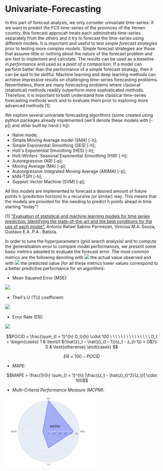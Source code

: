 # Univariate-Forecasting

In this part of forecast analysis, we only consider univariate time-series: if we want to predict the FCS time-series of the provinces of the Yemen country, this forecast approcah treats each adminstrata time-series separately from the others and it try to forecast the time-series using different models. It is important and useful to test *simple forecast strategies* prior to testing more complex models. Simple forecast strategies are those that assume little or nothing about the nature of the forecast problem and are fast to implement and calculate. The results can be used as a *baseline in performance* and used as a *point of a comparison*. If a model can perform better than the performance of a simple forecast strategy, then it can be said to be skillful. Machine learning and deep learning methods can achieve impressive results on challenging time-series forecasting problems. Nevertheless, there are many forecasting problems where classical (statistical) methods readily outperform more sophisticated methods. Therefore, it is important to both understand how classical time-series forecasting methods work and to evaluate them prior to exploring more advanced methods [1].

We explore several univariate forecasting algorithms (some created using python packages already implemented (we'll denote these models with [-p]) and other built by hand [-h]):

- Naive mode;
- Simple Moving Average model (SMA) [-h];
- Simple Exponential Smoothing (SES) [-h];
- Holt's Exponential Smoothing (HES) [-h];
- Holt-Winters' Seasonal Exponential Smoothing (HW) [-h];
- Autoregressive (AR) [-p];
- Moving Average (MA) [-p];
- Autoregressive Integrated Moving Average (ARIMA) [-p];
- kNN-TSPI [-h];
- Support Vector Machine (SVM) [-p];

All this models are implemented to forecast a desired amount of future points h (prediction horizon) in a recursive (or similar) way. This means that the models are provided for the needing to predict h points ahead in time starting "today"!

[1] ["Evaluation of statistical and machine learning models for time series prediction: Identifying the state-of-the-art and the best conditions for the use of each model"](https://www.sciencedirect.com/science/article/pii/S0020025519300945), Antonio Rafael Sabino Parmezan, Vinicius M.A. Souza, Gustavo E.A .P.A . Batista.

In order to tune the hyperparameters (grid search analysis) and to compute the generalisation error to compare model performances, we present some basic metrics adopted to evaluate the forecast error. The most common metrics are the following denoting with <img src="https://render.githubusercontent.com/render/math?math=z_t"> the actual value observed and with <img src="https://render.githubusercontent.com/render/math?math=\hat{z}_t"> the predicted value (for all these metrics lower values correspond to a better predictive performance for an algorithm):

- Mean Squared Error (MSE):

<img src="https://render.githubusercontent.com/render/math?math=MSE = \frac{1}{h} \sum_{t = 1}^{h} (z_t - \hat{z}_t)^2">

- Theil's U (TU) coefficient:

<img src="https://render.githubusercontent.com/render/math?math=TU = \frac{\sum_{t = 1}^{h} (z_t - \hat{z}_t)^2}{\sum_{t = 1}^{h} (z_t - z_{t-1})^2}">

- Error Rate (ER):

<img src="https://render.githubusercontent.com/render/math?math=POCID = \frac{\sum_{t = 1}^{h} D_t}{h} \cdot 100 \ \ \ \ \ \ \ \ \ \ \ \ \ \ \ D_t = \begin{cases}
      1 & \text{if $(\hat{z}_t - \hat{z}_{t - 1})(z_t - z_{t-1}) > 0$}\\
      0 & \text{otherwise}
    \end{cases}      ">

$$POCID = \frac{\sum_{t = 1}^{h} D_t}{h} \cdot 100 \ \ \ \ \ \ \ \ \ \ \ \ \ \ \ D_t = \begin{cases}
      1 & \text{if $(\hat{z}_t - \hat{z}_{t - 1})(z_t - z_{t-1}) > 0$}\\
      0 & \text{otherwise}
    \end{cases}      $$

$$ER = 100 - POCID$$

- *MAPE*:

$$MAPE = \frac{1}{h} \sum_{t = 1}^{h} |\frac{(z_t - \hat{z}_t)^2}{z_t}| \cdot 100$$

- *Multi-Criteria Performance Measure (MCPM)*: 

<img src="./images/MCPM.png" width="300">

